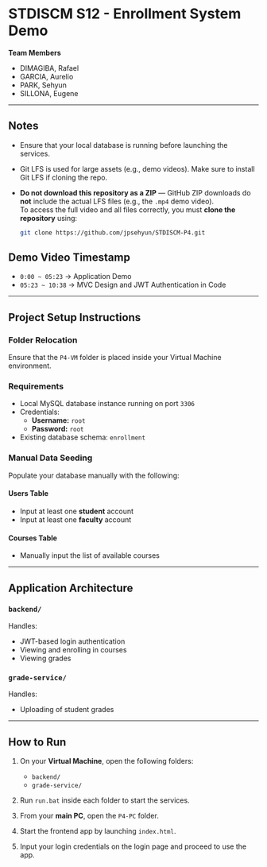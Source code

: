 # STDISCM S12 - Enrollment System Demo

**Team Members**  
- DIMAGIBA, Rafael  
- GARCIA, Aurelio  
- PARK, Sehyun  
- SILLONA, Eugene  

---

## Notes

- Ensure that your local database is running before launching the services.
- Git LFS is used for large assets (e.g., demo videos). Make sure to install Git LFS if cloning the repo.
- **Do not download this repository as a ZIP** — GitHub ZIP downloads do **not** include the actual LFS files (e.g., the `.mp4` demo video).  
  To access the full video and all files correctly, you must **clone the repository** using:

  ```bash
  git clone https://github.com/jpsehyun/STDISCM-P4.git

## Demo Video Timestamp

- `0:00 ~ 05:23` → Application Demo  
- `05:23 ~ 10:38` → MVC Design and JWT Authentication in Code

---

## Project Setup Instructions

### Folder Relocation

Ensure that the `P4-VM` folder is placed inside your Virtual Machine environment.

### Requirements

- Local MySQL database instance running on port `3306`
- Credentials:
  - **Username:** `root`
  - **Password:** `root`
- Existing database schema: `enrollment`

### Manual Data Seeding

Populate your database manually with the following:

#### Users Table
- Input at least one **student** account
- Input at least one **faculty** account

#### Courses Table
- Manually input the list of available courses

---

## Application Architecture

### `backend/`  
Handles:
- JWT-based login authentication
- Viewing and enrolling in courses
- Viewing grades

### `grade-service/`  
Handles:
- Uploading of student grades

---

## How to Run

1. On your **Virtual Machine**, open the following folders:
   - `backend/`
   - `grade-service/`

2. Run `run.bat` inside each folder to start the services.

3. From your **main PC**, open the `P4-PC` folder.

4. Start the frontend app by launching `index.html`.

5. Input your login credentials on the login page and proceed to use the app.

